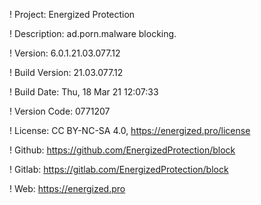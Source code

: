 ! Project: Energized Protection

! Description: ad.porn.malware blocking.

! Version: 6.0.1.21.03.077.12

! Build Version: 21.03.077.12

! Build Date: Thu, 18 Mar 21 12:07:33

! Version Code: 0771207

! License: CC BY-NC-SA 4.0, https://energized.pro/license

! Github: https://github.com/EnergizedProtection/block

! Gitlab: https://gitlab.com/EnergizedProtection/block


! Web: https://energized.pro

